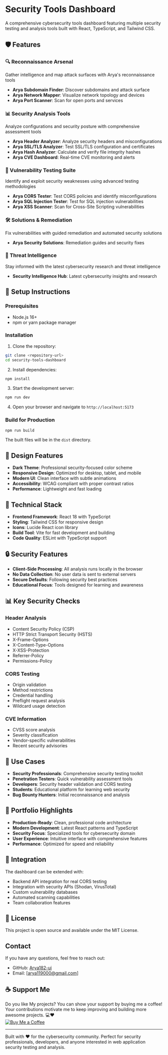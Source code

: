 # Security Tools Dashboard

A comprehensive cybersecurity tools dashboard featuring multiple security testing and analysis tools built with React, TypeScript, and Tailwind CSS.

## 🛡️ Features

### 🔍 Reconnaissance Arsenal
Gather intelligence and map attack surfaces with Arya's reconnaissance tools

- **Arya Subdomain Finder**: Discover subdomains and attack surface
- **Arya Network Mapper**: Visualize network topology and devices
- **Arya Port Scanner**: Scan for open ports and services

### 📊 Security Analysis Tools
Analyze configurations and security posture with comprehensive assessment tools

- **Arya Header Analyzer**: Analyze security headers and misconfigurations
- **Arya SSL/TLS Analyzer**: Test SSL/TLS configuration and certificates
- **Arya Hash Analyzer**: Calculate and verify file integrity hashes
- **Arya CVE Dashboard**: Real-time CVE monitoring and alerts

### 🎯 Vulnerability Testing Suite
Identify and exploit security weaknesses using advanced testing methodologies

- **Arya CORS Tester**: Test CORS policies and identify misconfigurations
- **Arya SQL Injection Tester**: Test for SQL injection vulnerabilities
- **Arya XSS Scanner**: Scan for Cross-Site Scripting vulnerabilities

### 🛠️ Solutions & Remediation
Fix vulnerabilities with guided remediation and automated security solutions

- **Arya Security Solutions**: Remediation guides and security fixes

### 🧠 Threat Intelligence
Stay informed with the latest cybersecurity research and threat intelligence

- **Security Intelligence Hub**: Latest cybersecurity insights and research

## 🚀 Setup Instructions

### Prerequisites
- Node.js 16+ 
- npm or yarn package manager

### Installation

1. Clone the repository:
```bash
git clone <repository-url>
cd security-tools-dashboard
```

2. Install dependencies:
```bash
npm install
```

3. Start the development server:
```bash
npm run dev
```

4. Open your browser and navigate to `http://localhost:5173`

### Build for Production

```bash
npm run build
```

The built files will be in the `dist` directory.

## 🎨 Design Features

- **Dark Theme**: Professional security-focused color scheme
- **Responsive Design**: Optimized for desktop, tablet, and mobile
- **Modern UI**: Clean interface with subtle animations
- **Accessibility**: WCAG compliant with proper contrast ratios
- **Performance**: Lightweight and fast loading

## 🔧 Technical Stack

- **Frontend Framework**: React 18 with TypeScript
- **Styling**: Tailwind CSS for responsive design
- **Icons**: Lucide React icon library
- **Build Tool**: Vite for fast development and building
- **Code Quality**: ESLint with TypeScript support

## 🔒 Security Features

- **Client-Side Processing**: All analysis runs locally in the browser
- **No Data Collection**: No user data is sent to external servers
- **Secure Defaults**: Following security best practices
- **Educational Focus**: Tools designed for learning and awareness

## 📊 Key Security Checks

### Header Analysis
- Content Security Policy (CSP)
- HTTP Strict Transport Security (HSTS)
- X-Frame-Options
- X-Content-Type-Options
- X-XSS-Protection
- Referrer-Policy
- Permissions-Policy

### CORS Testing
- Origin validation
- Method restrictions
- Credential handling
- Preflight request analysis
- Wildcard usage detection

### CVE Information
- CVSS score analysis
- Severity classification
- Vendor-specific vulnerabilities
- Recent security advisories

## 🎯 Use Cases

- **Security Professionals**: Comprehensive security testing toolkit
- **Penetration Testers**: Quick vulnerability assessment tools
- **Developers**: Security header validation and CORS testing
- **Students**: Educational platform for learning web security
- **Bug Bounty Hunters**: Initial reconnaissance and analysis

## 📝 Portfolio Highlights

- **Production-Ready**: Clean, professional code architecture
- **Modern Development**: Latest React patterns and TypeScript
- **Security Focus**: Specialized tools for cybersecurity domain
- **User Experience**: Intuitive interface with comprehensive features
- **Performance**: Optimized for speed and reliability

## 🔗 Integration

The dashboard can be extended with:
- Backend API integration for real CORS testing
- Integration with security APIs (Shodan, VirusTotal)
- Custom vulnerability databases
- Automated scanning capabilities
- Team collaboration features

## 📄 License

This project is open source and available under the MIT License.

## Contact
If you have any questions, feel free to reach out:

- GitHub: [Arya182-ui](https://github.com/Arya182-ui)
- Email: [arya119000@gmail.com]


## ☕ Support Me

Do you like My projects? You can show your support by buying me a coffee! Your contributions motivate me to keep improving and building more awesome projects. 💻❤  
[![Buy Me a Coffee](https://www.buymeacoffee.com/assets/img/custom_images/orange_img.png)](http://buymeacoffee.com/Arya182)

---

Built with ❤️ for the cybersecurity community. Perfect for security professionals, developers, and anyone interested in web application security testing and analysis.
